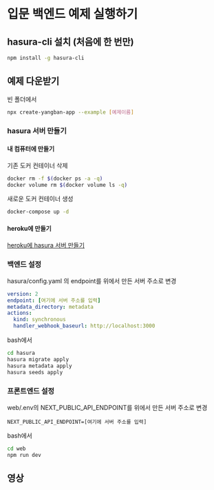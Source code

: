 # 입문 백엔드 예제 실행하기

## hasura-cli 설치 (처음에 한 번만)
```bash
npm install -g hasura-cli
```

## 예제 다운받기
빈 폴더에서
```bash
npx create-yangban-app --example [예제이름]
```
### hasura 서버 만들기
#### 내 컴퓨터에 만들기
기존 도커 컨테이너 삭제
```bash
docker rm -f $(docker ps -a -q)
docker volume rm $(docker volume ls -q)
```
새로운 도커 컨테이너 생성
```bash
docker-compose up -d
```
#### heroku에 만들기
[heroku에 hasura 서버 만들기](https://heroku.com/deploy?template=https://github.com/hasura/graphql-engine-heroku)

### 백엔드 설정
hasura/config.yaml 의 endpoint를 위에서 만든 서버 주소로 변경
```yaml
version: 2
endpoint: [여기에 서버 주소를 입력]
metadata_directory: metadata
actions:
  kind: synchronous
  handler_webhook_baseurl: http://localhost:3000
```
bash에서
```bash
cd hasura
hasura migrate apply
hasura metadata apply
hasura seeds apply
```
### 프론트엔드 설정
web/.env의 NEXT_PUBLIC_API_ENDPOINT를 위에서 만든 서버 주소로 변경
```
NEXT_PUBLIC_API_ENDPOINT=[여기에 서버 주소를 입력]
```
bash에서
```bash
cd web
npm run dev
```


## 영상
